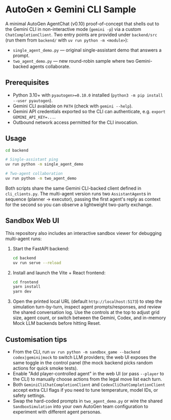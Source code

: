 # AutoGen × Gemini CLI Sample

A minimal AutoGen AgentChat (v0.10) proof-of-concept that shells out to the
Gemini CLI in non-interactive mode (`gemini -p`) via a custom
`ChatCompletionClient`. Two entry points are provided under `backend/src` (run
them from `backend/` with `uv run python -m <module>`):

- `single_agent_demo.py` — original single-assistant demo that answers a prompt.
- `two_agent_demo.py` — new round-robin sample where two Gemini-backed agents collaborate.

## Prerequisites

- Python 3.10+ with `pyautogen>=0.10.0` installed (`python3 -m pip install --user pyautogen`).
- Gemini CLI available on `PATH` (check with `gemini --help`).
- Gemini API credentials exported so the CLI can authenticate, e.g. `export GEMINI_API_KEY=...`.
- Outbound network access permitted for the CLI invocation.

## Usage

```bash
cd backend

# Single-assistant ping
uv run python -m single_agent_demo

# Two-agent collaboration
uv run python -m two_agent_demo
```

Both scripts share the same Gemini CLI-backed client defined in `cli_clients.py`.
The multi-agent version runs two `AssistantAgent`s in sequence (planner →
executor), passing the first agent's reply as context for the second so you can
observe a lightweight two-party exchange.

## Sandbox Web UI

This repository also includes an interactive sandbox viewer for debugging
multi-agent runs:

1. Start the FastAPI backend:
   ```bash
   cd backend
   uv run serve --reload
   ```
2. Install and launch the Vite + React frontend:
   ```bash
   cd frontend
   yarn install
   yarn dev
   ```
3. Open the printed local URL (default `http://localhost:5173`) to step the
   simulation turn-by-turn, inspect agent prompts/responses, and review the
   shared conversation log. Use the controls at the top to adjust grid size,
   agent count, or switch between the Gemini, Codex, and in-memory Mock LLM
   backends before hitting Reset.

## Customisation tips

- From the CLI, run `uv run python -m sandbox_game --backend codex|gemini|mock` to
  switch LLM providers; the web UI exposes the same toggle in the control
  panel (the mock backend picks random actions for quick smoke tests).
- Enable "Add player-controlled agent" in the web UI (or pass `--player` to the
  CLI) to manually choose actions from the legal move list each turn.
- Both `GeminiCliChatCompletionClient` and `CodexCliChatCompletionClient` accept
  extra CLI flags if you need to tune temperature, model IDs, or safety settings.
- Swap the hard-coded prompts in `two_agent_demo.py` or wire the shared `SandboxSimulation`
  into your own AutoGen team configuration to experiment with different agent
  personas.
